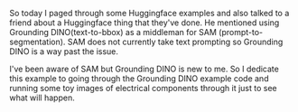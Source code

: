 So today I paged through some Huggingface examples and also talked to a friend
about a Huggingface thing that they've done. He mentioned using Grounding DINO(text-to-bbox) as a middleman for SAM (prompt-to-segmentation). SAM does not
currently take text prompting so Grounding DINO is a way past the issue.

I've been aware of SAM but Grounding DINO is new to me. So I dedicate this
example to going through the Grounding DINO example code and running some
toy images of electrical components through it just to see what will happen.